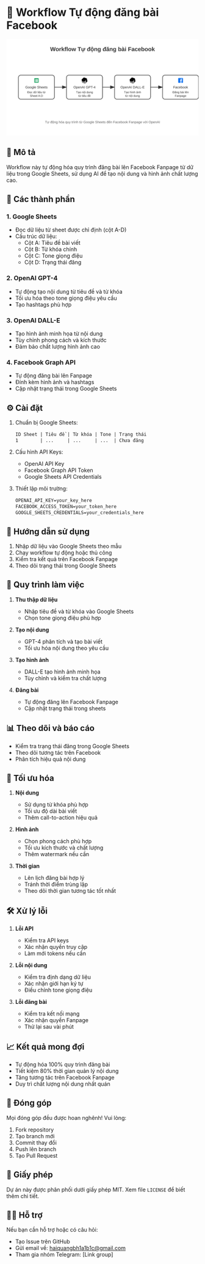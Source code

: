 # 🤖 Workflow Tự động đăng bài Facebook

![Workflow Cover](./images/cover.svg)

## 📝 Mô tả

Workflow này tự động hóa quy trình đăng bài lên Facebook Fanpage từ dữ liệu trong Google Sheets, sử dụng AI để tạo nội dung và hình ảnh chất lượng cao.

## 🔧 Các thành phần

### 1. Google Sheets
- Đọc dữ liệu từ sheet được chỉ định (cột A-D)
- Cấu trúc dữ liệu:
  - Cột A: Tiêu đề bài viết
  - Cột B: Từ khóa chính
  - Cột C: Tone giọng điệu
  - Cột D: Trạng thái đăng

### 2. OpenAI GPT-4
- Tự động tạo nội dung từ tiêu đề và từ khóa
- Tối ưu hóa theo tone giọng điệu yêu cầu
- Tạo hashtags phù hợp

### 3. OpenAI DALL-E
- Tạo hình ảnh minh họa từ nội dung
- Tùy chỉnh phong cách và kích thước
- Đảm bảo chất lượng hình ảnh cao

### 4. Facebook Graph API
- Tự động đăng bài lên Fanpage
- Đính kèm hình ảnh và hashtags
- Cập nhật trạng thái trong Google Sheets

## ⚙️ Cài đặt

1. Chuẩn bị Google Sheets:
   ```
   ID Sheet | Tiêu đề | Từ khóa | Tone | Trạng thái
   1        | ...     | ...     | ...  | Chưa đăng
   ```

2. Cấu hình API Keys:
   - OpenAI API Key
   - Facebook Graph API Token
   - Google Sheets API Credentials

3. Thiết lập môi trường:
   ```env
   OPENAI_API_KEY=your_key_here
   FACEBOOK_ACCESS_TOKEN=your_token_here
   GOOGLE_SHEETS_CREDENTIALS=your_credentials_here
   ```

## 🎯 Hướng dẫn sử dụng

1. Nhập dữ liệu vào Google Sheets theo mẫu
2. Chạy workflow tự động hoặc thủ công
3. Kiểm tra kết quả trên Facebook Fanpage
4. Theo dõi trạng thái trong Google Sheets

## 🔄 Quy trình làm việc

1. **Thu thập dữ liệu**
   - Nhập tiêu đề và từ khóa vào Google Sheets
   - Chọn tone giọng điệu phù hợp

2. **Tạo nội dung**
   - GPT-4 phân tích và tạo bài viết
   - Tối ưu hóa nội dung theo yêu cầu

3. **Tạo hình ảnh**
   - DALL-E tạo hình ảnh minh họa
   - Tùy chỉnh và kiểm tra chất lượng

4. **Đăng bài**
   - Tự động đăng lên Facebook Fanpage
   - Cập nhật trạng thái trong sheets

## 📊 Theo dõi và báo cáo

- Kiểm tra trạng thái đăng trong Google Sheets
- Theo dõi tương tác trên Facebook
- Phân tích hiệu quả nội dung

## 🚀 Tối ưu hóa

1. **Nội dung**
   - Sử dụng từ khóa phù hợp
   - Tối ưu độ dài bài viết
   - Thêm call-to-action hiệu quả

2. **Hình ảnh**
   - Chọn phong cách phù hợp
   - Tối ưu kích thước và chất lượng
   - Thêm watermark nếu cần

3. **Thời gian**
   - Lên lịch đăng bài hợp lý
   - Tránh thời điểm trùng lặp
   - Theo dõi thời gian tương tác tốt nhất

## 🛠 Xử lý lỗi

1. **Lỗi API**
   - Kiểm tra API keys
   - Xác nhận quyền truy cập
   - Làm mới tokens nếu cần

2. **Lỗi nội dung**
   - Kiểm tra định dạng dữ liệu
   - Xác nhận giới hạn ký tự
   - Điều chỉnh tone giọng điệu

3. **Lỗi đăng bài**
   - Kiểm tra kết nối mạng
   - Xác nhận quyền Fanpage
   - Thử lại sau vài phút

## 📈 Kết quả mong đợi

- Tự động hóa 100% quy trình đăng bài
- Tiết kiệm 80% thời gian quản lý nội dung
- Tăng tương tác trên Facebook Fanpage
- Duy trì chất lượng nội dung nhất quán

## 🤝 Đóng góp

Mọi đóng góp đều được hoan nghênh! Vui lòng:

1. Fork repository
2. Tạo branch mới
3. Commit thay đổi
4. Push lên branch
5. Tạo Pull Request

## 📄 Giấy phép

Dự án này được phân phối dưới giấy phép MIT. Xem file `LICENSE` để biết thêm chi tiết.

## 🙋‍♂️ Hỗ trợ

Nếu bạn cần hỗ trợ hoặc có câu hỏi:

- Tạo Issue trên GitHub
- Gửi email về: haiquangbh1a1b1c@gmail.com
- Tham gia nhóm Telegram: [Link group]